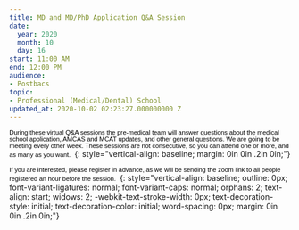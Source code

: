 ```yaml
---
title: MD and MD/PhD Application Q&A Session
date:
  year: 2020
  month: 10
  day: 16
start: 11:00 AM
end: 12:00 PM
audience:
- Postbacs
topic:
- Professional (Medical/Dental) School
updated_at: 2020-10-02 02:23:27.000000000 Z
---
```

<span style="font-size: 8.5pt; font-family: 'Verdana',sans-serif; color:
black;">During these virtual Q&amp;A sessions the pre-medical team will
answer questions about the medical school application, AMCAS and MCAT
updates, and other general questions. We are going to be meeting every
other week. These sessions are not consecutive, so you can attend one or
more, and as many as you want. </span>
{: style="vertical-align: baseline; margin: 0in 0in .2in 0in;"}

<span style="font-size: 8.5pt; font-family: 'Verdana',sans-serif; color:
black;">If you are interested, please register in advance, as we will be
sending the zoom link to all people registered an hour before the
session. </span>
{: style="vertical-align: baseline; outline: 0px; font-variant-ligatures: normal; font-variant-caps: normal; orphans: 2; text-align: start; widows: 2; -webkit-text-stroke-width: 0px; text-decoration-style: initial; text-decoration-color: initial; word-spacing: 0px; margin: 0in 0in .2in 0in;"}

 
